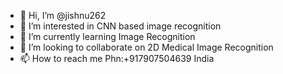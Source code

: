 - 👋 Hi, I’m @jishnu262
- 👀 I’m interested in CNN based image recognition
- 🌱 I’m currently learning Image Recognition
- 💞️ I’m looking to collaborate on 2D Medical Image Recognition
- 📫 How to reach me Phn:+917907504639 India

<!---
jishnu262/jishnu262 is a ✨ special ✨ repository because its `README.md` (this file) appears on your GitHub profile.
You can click the Preview link to take a look at your changes.
--->
